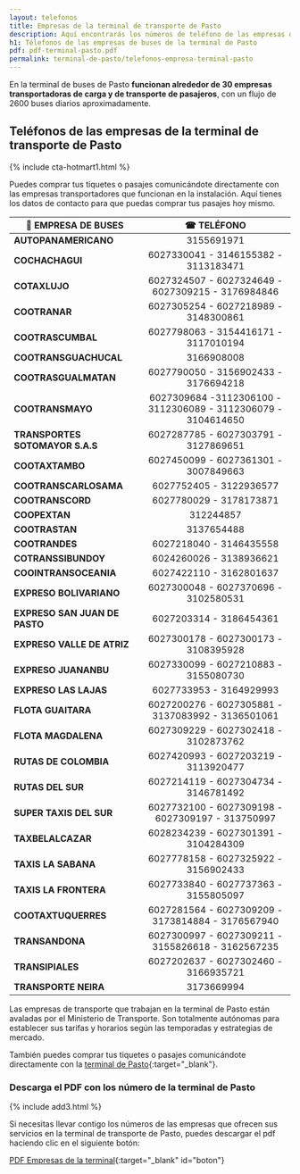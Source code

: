 ```yaml
---
layout: telefonos
title: Empresas de la terminal de transporte de Pasto
description: Aquí encontrarás los números de teléfono de las empresas de la Terminal de Transporte de Pasto. Obtén información rápida y fácil. Descarga la lista gratis!
h1: Télefonos de las empresas de buses de la terminal de Pasto
pdf: pdf-terminal-pasto.pdf
permalink: terminal-de-pasto/telefonos-empresa-terminal-pasto
---
```

En la terminal de buses de Pasto **funcionan alrededor de 30 empresas transportadoras de carga y de transporte de pasajeros**, con un flujo de 2600 buses diarios aproximadamente.

## Teléfonos de las empresas de la terminal de transporte de Pasto

{% include cta-hotmart1.html %}

Puedes comprar tus tiquetes o pasajes comunicándote directamente con las empresas transportadores que funcionan en la instalación. Aquí tienes los datos de contacto para que puedas comprar tus pasajes hoy mismo.

| 🚌 EMPRESA DE BUSES | ☎ TELÉFONO |
| --- | :---: |
| **AUTOPANAMERICANO** | 3155691971 |
| **COCHACHAGUI** | 6027330041 - 3146155382 - 3113183471 |
| **COTAXLUJO** | 6027324507 - 6027324649 - 6027309215 - 3176984846 |
| **COOTRANAR** | 6027305254 - 6027218989 - 3148300861 |
| **COOTRASCUMBAL** | 6027798063 - 3154416171 - 3117010194 |
| **COOTRANSGUACHUCAL** | 3166908008 |
| **COOTRASGUALMATAN** | 6027790050 - 3156902433 - 3176694218 |
| **COOTRANSMAYO** | 6027309684 -3112306100 - 3112306089 - 3112306079 - 3104614650 |
| **TRANSPORTES SOTOMAYOR S.A.S** | 6027287785 - 6027303791 - 3127869651 |
| **COOTAXTAMBO** | 6027450099 - 6027361301 - 3007849663 |
| **COOTRANSCARLOSAMA** | 6027752405 - 3122936577 |
| **COOTRANSCORD** | 6027780029 - 3178173871 |
| **COOPEXTAN** | 312244857 |
| **COOTRASTAN** | 3137654488 |
| **COOTRANDES** | 6027218040 - 3146435558 |
| **COTRANSSIBUNDOY** | 6024260026 - 3138936621 |
| **COOINTRANSOCEANIA** | 6027422110 - 3162801637 |
| **EXPRESO BOLIVARIANO** | 6027300048 - 6027370696 - 3102580531 |
| **EXPRESO SAN JUAN DE PASTO** | 6027203314 - 3186454361 |
| **EXPRESO VALLE DE ATRIZ** | 6027300178 - 6027300173 - 3108395928 |
| **EXPRESO JUANANBU** | 6027330099 -  6027210883 - 3155080730 |
| **EXPRESO LAS LAJAS** | 6027733953 - 3164929993 |
| **FLOTA GUAITARA** | 6027200276 - 6027305881 - 3137083992 - 3136501061 |
| **FLOTA MAGDALENA** | 6027309229 - 6027302418 - 3102873762 |
| **RUTAS DE COLOMBIA** | 6027420993 - 6027203219 - 3113920477 |
| **RUTAS DEL SUR** | 6027214119 - 6027304734 - 3146781492 |
| **SUPER TAXIS DEL SUR** | 6027732100 - 6027309198 - 6027309197 - 313750997 |
| **TAXBELALCAZAR** | 6028234239 - 6027301391 - 3104284309 |
| **TAXIS LA SABANA** | 6027778158 - 6027325922 - 3156902433 |
| **TAXIS LA FRONTERA** | 6027733840 - 6027737363 - 3155805097 |
| **COOTAXTUQUERRES** | 6027281564 - 6027309209 - 3173814884 - 3176567940 |
| **TRANSANDONA** | 6027300997 - 6027309211 - 3155826618 - 3162567235 |
| **TRANSIPIALES** | 6027202637 - 6027302460 - 3166935721 |
| **TRANSPORTE NEIRA** | 3173669994 |

Las empresas de transporte que trabajan en la terminal de Pasto están avaladas por el Ministerio de Transporte. Son totalmente autónomas para establecer sus tarifas y horarios según las temporadas y estrategias de mercado.

También puedes comprar tus tiquetes o pasajes comunicándote directamente con la [terminal de Pasto]({{'terminal-de-Pasto'|relative_url}} "Terminal de Pasto"){:target="_blank"}.

### Descarga el PDF con los número de la terminal de Pasto

{% include add3.html %}

Si necesitas llevar contigo los números de las empresas que ofrecen sus servicios en la terminal de transporte de Pasto, puedes descargar el pdf haciendo clic en el siguiente botón:

[PDF Empresas de la terminal]({{'assets/pdf-terminal-pasto.pdf'|relative_url}}){:target="_blank" id="boton"}
